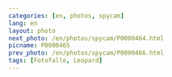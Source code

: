 ```yaml
---
categories: [en, photos, spycam]
lang: en
layout: photo
next_photo: /en/photos/spycam/P0000464.html
picname: P0000465
prev_photo: /en/photos/spycam/P0000466.html
tags: [Fotofalle, Leopard]
---
```

